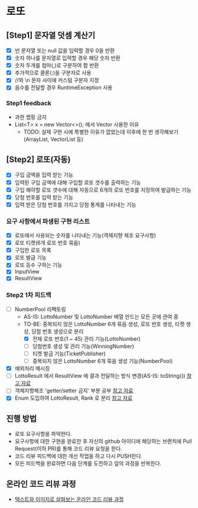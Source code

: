 # 로또

## [Step1] 문자열 덧셈 계산기
* [X] 빈 문자열 또는 null 값을 입력할 경우 0을 반환
* [X] 숫자 하나를 문자열로 입력할 경우 해당 숫자 반환
* [X] 숫자 두개를 컴마(,)로 구분하여 합 반환
* [X] 추가적으로 콜론(:)을 구분자로 사용
* [X] //와 \n 문자 사이에 커스텀 구분자 지정
* [X] 음수를 전달할 경우 RuntimeException 사용

### Step1 feedback
* 과한 랩핑 금지
* List\<T\> x = new Vector<>(); 에서 Vector 사용한 이유
  * TODO: 실제 구현 시에 특별한 이유가 없었는데 이후에 한 번 생각해보기(ArrayList, VectorList 등)

## [Step2] 로또(자동)
* [X] 구입 금액을 입력 받는 기능
* [X] 입력된 구입 금액에 대해 구입할 로또 갯수를 출력하는 기능
* [X] 구입 해야할 로또 갯수에 대해 자동으로 6개의 로또 번호를 지정하여 발급하는 기능
* [X] 당첨 번호를 입력 받는 기능
* [X] 입력 받은 당첨 번호를 가지고 당첨 통계를 나타내는 기능

### 요구 사항에서 파생된 구현 리스트
* [X] 로또에서 사용되는 숫자를 나타내는 기능(객체지향 체조 요구사항)
* [X] 로또 티켓(6개 로또 번호 묶음)
* [X] 구입한 로또 목록
* [X] 로또 발급 기능
* [X] 로또 등수 구하는 기능
* [X] InputView
* [X] ResultView

### Step2 1차 피드백
* [ ] NumberPool 리팩토링
   * AS-IS: LottoNumber 및 LottoNumber 배열 만드는 모든 곳에 관여 중
   * TO-BE: 중복되지 않은 LottoNumber 6개 묶음 생성, 로또 번호 생성, 티켓 생성, 당첨 번호 생성으로 분리
      * [X] 전체 로또 번호(1 ~ 45) 관리 기능(LottoNumber)
      * [ ] 당첨번호 생성 및 관리 기능(WinningNumber)
      * [ ] 티켓 발급 기능(TicketPublisher)
      * [ ] 중복되지 않은 LottoNumber 6개 묶음 생성 기능(NumberPool)
* [X] 예외처리 메시징
* [ ] LottoResult 에서 ResultView 에 결과 전달하는 방식 변경(AS-IS: toString()) [참고 자료](https://javacan.tistory.com/entry/methods-about-exporting-domain-object-to-view)
* [ ] 객체지향체조 'getter/setter 금지' 부분 공부 [참고 자료](https://velog.io/@ybg7955/Clean-Code-10%EC%9E%A5-%ED%81%B4%EB%9E%98%EC%8A%A4)
* [X] Enum 도입하여 LottoResult, Rank 로 분리 [참고 자료](https://woowabros.github.io/tools/2017/07/10/java-enum-uses.html)

## 진행 방법
* 로또 요구사항을 파악한다.
* 요구사항에 대한 구현을 완료한 후 자신의 github 아이디에 해당하는 브랜치에 Pull Request(이하 PR)를 통해 코드 리뷰 요청을 한다.
* 코드 리뷰 피드백에 대한 개선 작업을 하고 다시 PUSH한다.
* 모든 피드백을 완료하면 다음 단계를 도전하고 앞의 과정을 반복한다.

## 온라인 코드 리뷰 과정
* [텍스트와 이미지로 살펴보는 온라인 코드 리뷰 과정](https://github.com/next-step/nextstep-docs/tree/master/codereview)